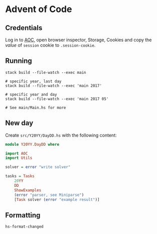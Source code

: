 # Advent of Code

## Credentials

Log in to [AOC](https://adventofcode.com/), open browser inspector, Storage,
Cookies and copy the _value_ of `session` cookie to `.session-cookie`.

## Running

```shell
stack build --file-watch --exec main

# specific year, last day
stack build --file-watch --exec 'main 2017'

# specific year and day
stack build --file-watch --exec 'main 2017 05'

# See main/Main.hs for more
```

## New day

Create `src/Y20YY/DayDD.hs` with the following content:

```haskell
module Y20YY.DayDD where

import AOC
import Utils

solver = error "write solver"

tasks = Tasks
    20YY
    DD
    ShowExamples
    (error "parser, see Miniparse")
    [Task solver (error "example result")]
```

## Formatting

```shell
hs-format-changed
```
